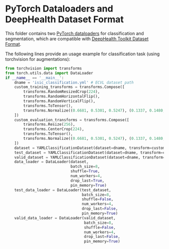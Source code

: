 # PyTorch Dataloaders and DeepHealth Dataset Format

This folder contains two [PyTorch dataloaders](https://pytorch.org/docs/stable/data.html#torch.utils.data.DataLoader) for classification and segmentation, which are compatible with [DeepHealth Toolkit Dataset Format](https://github.com/deephealthproject/ecvl/wiki/DeepHealth-Toolkit-Dataset-Format).

The following lines provide an usage example for classification task (using torchvision for augmentations):
```python
from torchvision import transforms
from torch.utils.data import DataLoader
if __name__ == '__main__':
    dname = 'isic_classification.yml' # ECVL dataset path
    custom_training_transforms = transforms.Compose([
        transforms.RandomResizedCrop(224),
        transforms.RandomHorizontalFlip(),
        transforms.RandomVerticalFlip(),
        transforms.ToTensor(),
        transforms.Normalize((0.6681, 0.5301, 0.5247), (0.1337, 0.1480, 0.1595)),
    ])
    custom_evaluation_transforms = transforms.Compose([
        transforms.Resize(256),
        transforms.CenterCrop(224),
        transforms.ToTensor(),
        transforms.Normalize((0.6681, 0.5301, 0.5247), (0.1337, 0.1480, 0.1595)),
    ])
    dataset = YAMLClassificationDataset(dataset=dname, transform=custom_training_transforms, split=['training'])
    test_dataset = YAMLClassificationDataset(dataset=dname, transform=custom_evaluation_transforms, split=['test'])
    valid_dataset = YAMLClassificationDataset(dataset=dname, transform=custom_evaluation_transforms, split=['validation'])
    data_loader = DataLoader(dataset,
                             batch_size=8,
                             shuffle=True,
                             num_workers=4,
                             drop_last=True,
                             pin_memory=True)
    test_data_loader = DataLoader(test_dataset,
                                  batch_size=8,
                                  shuffle=False,
                                  num_workers=4,
                                  drop_last=False,
                                  pin_memory=True)
    valid_data_loader = DataLoader(valid_dataset,
                                   batch_size=8,
                                   shuffle=False,
                                   num_workers=4,
                                   drop_last=False,
                                   pin_memory=True)
```